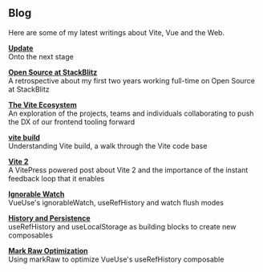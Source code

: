 ## Blog

Here are some of my latest writings about Vite, Vue and the Web.


<BlogPost image="/images/update.jpg">

**[Update](./blog/update.md)**
<br>Onto the next stage

</BlogPost>


<BlogPost image="/images/open-source-at-stackblitz.png">

**[Open Source at StackBlitz](./blog/open-source-at-stackblitz.md)**
<br>A retrospective about my first two years working full-time on Open Source at StackBlitz

</BlogPost>


<BlogPost image="/images/vite-ecosystem-cover.jpg">

**[The Vite Ecosystem](./vite/ecosystem.md)**
<br>An exploration of the projects, teams and individuals collaborating to push the DX of our frontend tooling forward

</BlogPost>


<BlogPost image="/images/vite-build-cover.jpg">

**[vite build](./vite/build.md)**
<br>Understanding Vite build, a walk through the Vite code base

</BlogPost>


<BlogPost image="/images/vite-2.jpg" >

**[Vite 2](./web/vite-2.md)**
<br>A VitePress powered post about Vite 2 and the importance of the instant feedback loop that it enables

</BlogPost>


<BlogPost image="/images/ignorable-watch.jpg" >

**[Ignorable Watch](./vue/ignorable-watch.md)**
<br>VueUse's ignorableWatch, useRefHistory and watch flush modes

</BlogPost>


<BlogPost image="/images/history-and-persistence-cover.jpg" >

**[History and Persistence](./vue/history-and-persistence.md)**
<br>useRefHistory and useLocalStorage as building blocks to create new composables

</BlogPost>


<BlogPost image="/images/mark-raw-optimization.jpg" >

**[Mark Raw Optimization](./vue/mark-raw-optimization.md)**
<br>Using markRaw to optimize VueUse's useRefHistory composable

</BlogPost>
